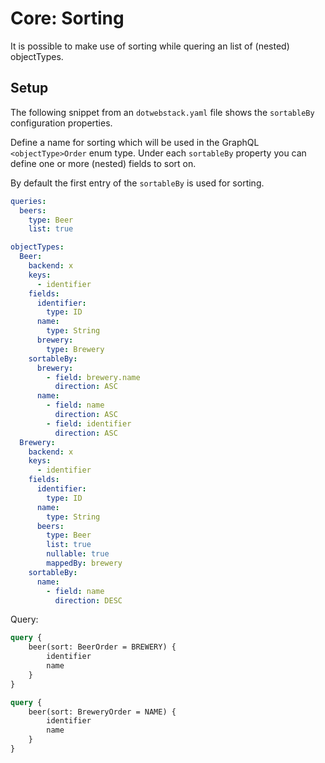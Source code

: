 # Core: Sorting

It is possible to make use of sorting while quering an list of (nested) objectTypes. 

## Setup

The following snippet from an `dotwebstack.yaml` file shows the `sortableBy` configuration properties. 

Define a name for sorting which will be used in the GraphQL `<objectType>Order` enum type. Under each `sortableBy` property you can  
define one or more (nested) fields to sort on.

By default the first entry of the `sortableBy` is used for sorting. 

```yaml
queries:
  beers:
    type: Beer
    list: true

objectTypes:
  Beer:
    backend: x
    keys:
      - identifier
    fields:
      identifier:
        type: ID
      name:
        type: String
      brewery:
        type: Brewery
    sortableBy:
      brewery:
        - field: brewery.name
          direction: ASC
      name:
        - field: name
          direction: ASC
        - field: identifier
          direction: ASC
  Brewery:
    backend: x
    keys:
      - identifier
    fields:
      identifier:
        type: ID
      name:
        type: String
      beers:
        type: Beer
        list: true
        nullable: true
        mappedBy: brewery
    sortableBy:
      name:
        - field: name
          direction: DESC
```

Query:

```graphql
query {
    beer(sort: BeerOrder = BREWERY) {
        identifier
        name
    }
}
```

```graphql
query {
    beer(sort: BreweryOrder = NAME) {
        identifier
        name
    }
}
```